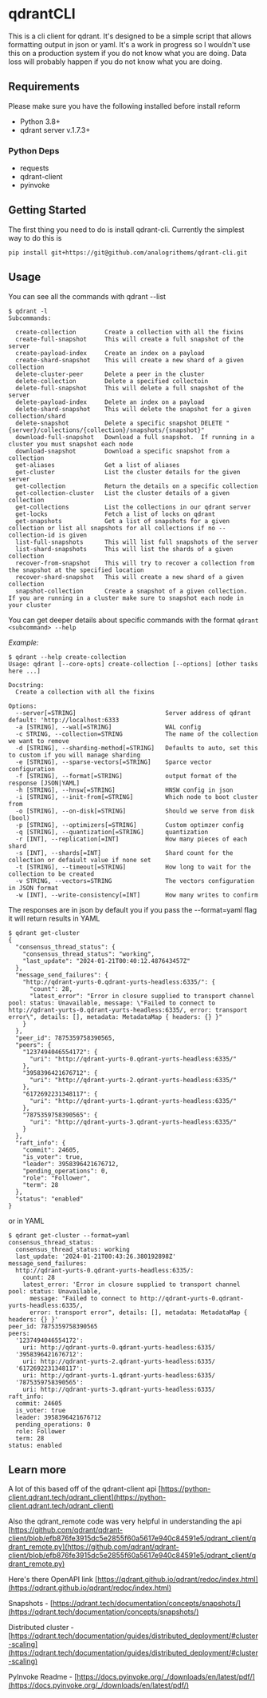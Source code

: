 # qdrantCLI

This is a cli client for qdrant.  It's designed to be a simple script that allows formatting output in json or yaml.
It's a work in progress so I wouldn't use this on a production system if you do not know what you are doing. Data loss will 
probably happen if you do not know what you are doing.

## Requirements

Please make sure you have the following installed before install reform

* Python 3.8+
* qdrant server v.1.7.3+

### Python Deps

* requests
* qdrant-client
* pyinvoke

## Getting Started
The first thing you need to do is install qdrant-cli.  Currently the simplest way to do this is 

```
pip install git+https://git@github.com/analogrithems/qdrant-cli.git
```

## Usage 
You can see all the commands with qdrant --list

```
$ qdrant -l
Subcommands:

  create-collection        Create a collection with all the fixins
  create-full-snapshot     This will create a full snapshot of the server
  create-payload-index     Create an index on a payload
  create-shard-snapshot    This will create a new shard of a given collection
  delete-cluster-peer      Delete a peer in the cluster
  delete-collection        Delete a specified collectoin
  delete-full-snapshot     This will delete a full snapshot of the server
  delete-payload-index     Delete an index on a payload
  delete-shard-snapshot    This will delete the snapshot for a given collection/shard
  delete-snapshot          Delete a specific snapshot DELETE "{server}/collections/{collection}/snapshots/{snapshot}"
  download-full-snapshot   Download a full snapshot.  If running in a cluster you must snapshot each node
  download-snapshot        Download a specific snapshot from a collection
  get-aliases              Get a list of aliases
  get-cluster              List the cluster details for the given server
  get-collection           Return the details on a specific collection
  get-collection-cluster   List the cluster details of a given collection
  get-collections          List the collections in our qdrant server
  get-locks                Fetch a list of locks on qdrant
  get-snapshots            Get a list of snapshots for a given collection or list all snapshots for all collections if no --collection-id is given
  list-full-snapshots      This will list full snapshots of the server
  list-shard-snapshots     This will list the shards of a given collection
  recover-from-snapshot    This will try to recover a collection from the snapshot at the specified location
  recover-shard-snapshot   This will create a new shard of a given collection
  snapshot-collection      Create a snapshot of a given collection.  If you are running in a cluster make sure to snapshot each node in your cluster
```

You can get deeper details about specific commands with the format `qdrant <subcommand> --help`

*Example:* 

```
$ qdrant --help create-collection
Usage: qdrant [--core-opts] create-collection [--options] [other tasks here ...]

Docstring:
  Create a collection with all the fixins

Options:
  --server[=STRING]                         Server address of qdrant default: 'http://localhost:6333
  -a [STRING], --wal[=STRING]               WAL config
  -c STRING, --collection=STRING            The name of the collection we want to remove
  -d [STRING], --sharding-method[=STRING]   Defaults to auto, set this to custom if you will manage sharding
  -e [STRING], --sparse-vectors[=STRING]    Sparce vector configuration
  -f [STRING], --format[=STRING]            output format of the response [JSON|YAML]
  -h [STRING], --hnsw[=STRING]              HNSW config in json
  -i [STRING], --init-from[=STRING]         Which node to boot cluster from
  -o [STRING], --on-disk[=STRING]           Should we serve from disk (bool)
  -p [STRING], --optimizers[=STRING]        Custom optimzer config
  -q [STRING], --quantization[=STRING]      quantization
  -r [INT], --replication[=INT]             How many pieces of each shard
  -s [INT], --shards[=INT]                  Shard count for the collection or defaiult value if none set
  -t [STRING], --timeout[=STRING]           How long to wait for the collection to be created
  -v STRING, --vectors=STRING               The vectors configuration in JSON format
  -w [INT], --write-consistency[=INT]       How many writes to confirm
```

The responses are in json by default you if you pass the --format=yaml flag it will return results in YAML

```
$ qdrant get-cluster
{
  "consensus_thread_status": {
    "consensus_thread_status": "working",
    "last_update": "2024-01-21T00:40:12.487643457Z"
  },
  "message_send_failures": {
    "http://qdrant-yurts-0.qdrant-yurts-headless:6335/": {
      "count": 28,
      "latest_error": "Error in closure supplied to transport channel pool: status: Unavailable, message: \"Failed to connect to http://qdrant-yurts-0.qdrant-yurts-headless:6335/, error: transport error\", details: [], metadata: MetadataMap { headers: {} }"
    }
  },
  "peer_id": 7875359758390565,
  "peers": {
    "1237494046554172": {
      "uri": "http://qdrant-yurts-0.qdrant-yurts-headless:6335/"
    },
    "3958396421676712": {
      "uri": "http://qdrant-yurts-2.qdrant-yurts-headless:6335/"
    },
    "6172692231348117": {
      "uri": "http://qdrant-yurts-1.qdrant-yurts-headless:6335/"
    },
    "7875359758390565": {
      "uri": "http://qdrant-yurts-3.qdrant-yurts-headless:6335/"
    }
  },
  "raft_info": {
    "commit": 24605,
    "is_voter": true,
    "leader": 3958396421676712,
    "pending_operations": 0,
    "role": "Follower",
    "term": 28
  },
  "status": "enabled"
}
```

or in YAML

```
$ qdrant get-cluster --format=yaml
consensus_thread_status:
  consensus_thread_status: working
  last_update: '2024-01-21T00:43:26.380192898Z'
message_send_failures:
  http://qdrant-yurts-0.qdrant-yurts-headless:6335/:
    count: 28
    latest_error: 'Error in closure supplied to transport channel pool: status: Unavailable,
      message: "Failed to connect to http://qdrant-yurts-0.qdrant-yurts-headless:6335/,
      error: transport error", details: [], metadata: MetadataMap { headers: {} }'
peer_id: 7875359758390565
peers:
  '1237494046554172':
    uri: http://qdrant-yurts-0.qdrant-yurts-headless:6335/
  '3958396421676712':
    uri: http://qdrant-yurts-2.qdrant-yurts-headless:6335/
  '6172692231348117':
    uri: http://qdrant-yurts-1.qdrant-yurts-headless:6335/
  '7875359758390565':
    uri: http://qdrant-yurts-3.qdrant-yurts-headless:6335/
raft_info:
  commit: 24605
  is_voter: true
  leader: 3958396421676712
  pending_operations: 0
  role: Follower
  term: 28
status: enabled
```

## Learn more

A lot of this based off of the qdrant-client api
[https://python-client.qdrant.tech/qdrant_client](https://python-client.qdrant.tech/qdrant_client)

Also the qdrant_remote code was very helpful in understanding the api
[https://github.com/qdrant/qdrant-client/blob/efb876fe3915dc5e2855f60a5617e940c84591e5/qdrant_client/qdrant_remote.py](https://github.com/qdrant/qdrant-client/blob/efb876fe3915dc5e2855f60a5617e940c84591e5/qdrant_client/qdrant_remote.py)

Here's there OpenAPI link 
[https://qdrant.github.io/qdrant/redoc/index.html](https://qdrant.github.io/qdrant/redoc/index.html)

Snapshots - [https://qdrant.tech/documentation/concepts/snapshots/](https://qdrant.tech/documentation/concepts/snapshots/)

Distributed cluster - [https://qdrant.tech/documentation/guides/distributed_deployment/#cluster-scaling](https://qdrant.tech/documentation/guides/distributed_deployment/#cluster-scaling)

PyInvoke Readme - [https://docs.pyinvoke.org/_/downloads/en/latest/pdf/](https://docs.pyinvoke.org/_/downloads/en/latest/pdf/)